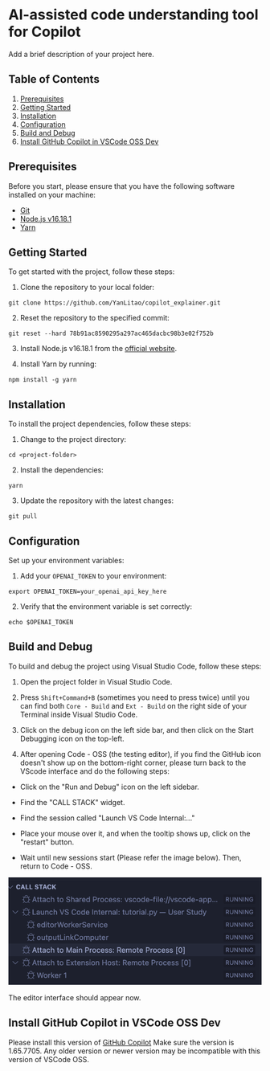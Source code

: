 # AI-assisted code understanding tool for Copilot

Add a brief description of your project here.

## Table of Contents

1. [Prerequisites](#prerequisites)
2. [Getting Started](#getting-started)
3. [Installation](#installation)
4. [Configuration](#configuration)
5. [Build and Debug](#build-and-debug)
6. [Install GitHub Copilot in VSCode OSS Dev](#install-github-copilot-in-vscode-oss-dev)

## Prerequisites

Before you start, please ensure that you have the following software installed on your machine:

- [Git](https://git-scm.com/)
- [Node.js v16.18.1](https://nodejs.org/dist/v16.18.1/)
- [Yarn](https://yarnpkg.com/)

## Getting Started

To get started with the project, follow these steps:

1. Clone the repository to your local folder:

```
git clone https://github.com/YanLitao/copilot_explainer.git
```


2. Reset the repository to the specified commit:

```
git reset --hard 78b91ac8590295a297ac465dacbc98b3e02f752b
```


3. Install Node.js v16.18.1 from the [official website](https://nodejs.org/dist/v16.18.1/).

4. Install Yarn by running:

```
npm install -g yarn
```

## Installation

To install the project dependencies, follow these steps:

1. Change to the project directory:

```
cd <project-folder>
```

2. Install the dependencies:

```
yarn
```

3. Update the repository with the latest changes:

```
git pull
```


## Configuration

Set up your environment variables:

1. Add your `OPENAI_TOKEN` to your environment:

```
export OPENAI_TOKEN=your_openai_api_key_here
```

2. Verify that the environment variable is set correctly:

```
echo $OPENAI_TOKEN
```

## Build and Debug

To build and debug the project using Visual Studio Code, follow these steps:

1. Open the project folder in Visual Studio Code.

2. Press `Shift+Command+B` (sometimes you need to press twice) until you can find both `Core - Build` and `Ext - Build` on the right side of your Terminal inside Visual Studio Code.

3. Click on the debug icon on the left side bar, and then click on the Start Debugging icon on the top-left.

4. After opening Code - OSS (the testing editor), if you find the GitHub icon doesn't show up on the bottom-right corner, please turn back to the VScode interface and do the following steps:

- Click on the "Run and Debug" icon on the left sidebar.

- Find the "CALL STACK" widget.

- Find the session called "Launch VS Code Internal:..."

- Place your mouse over it, and when the tooltip shows up, click on the "restart" button.

- Wait until new sessions start (Please refer the image below). Then, return to Code - OSS.

![The correct session list](Debug.png "Correct Sessions")

The editor interface should appear now.

## Install GitHub Copilot in VSCode OSS Dev
Please install this version of [GitHub Copilot](https://www.vsixhub.com/vsix/63883/)
Make sure the version is 1.65.7705. Any older version or newer version may be incompatible with this version of VSCode OSS.
